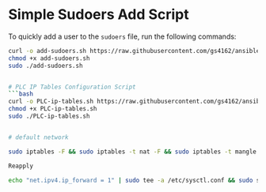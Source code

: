 # Simple Sudoers Add Script

To quickly add a user to the `sudoers` file, run the following commands:

```bash
curl -o add-sudoers.sh https://raw.githubusercontent.com/gs4162/ansible/master/add-sudoers.sh
chmod +x add-sudoers.sh
sudo ./add-sudoers.sh


# PLC IP Tables Configuration Script
```bash
curl -o PLC-ip-tables.sh https://raw.githubusercontent.com/gs4162/ansible/master/PLC-ip-tables.sh
chmod +x PLC-ip-tables.sh
sudo ./PLC-ip-tables.sh


# default network

sudo iptables -F && sudo iptables -t nat -F && sudo iptables -t mangle -F && sudo iptables -X && sudo iptables -t nat -X && sudo iptables -t mangle -X && sudo iptables -P INPUT ACCEPT && sudo iptables -P FORWARD ACCEPT && sudo iptables -P OUTPUT ACCEPT && sudo netfilter-persistent save

Reapply

echo "net.ipv4.ip_forward = 1" | sudo tee -a /etc/sysctl.conf && sudo sysctl -p && sudo sysctl -w net.ipv4.ip_forward=1 && sudo iptables -t nat -A PREROUTING -p udp --dport 2222 -j DNAT --to-destination 192.168.10.102:2222 && sudo iptables -t nat -A PREROUTING -p tcp --dport 44818 -j DNAT --to-destination 192.168.10.102:44818 && sudo iptables -t nat -A PREROUTING -p udp --dport 44818 -j DNAT --to-destination 192.168.10.102:44818 && sudo iptables -A FORWARD -p udp --dport 2222 -m state --state NEW,ESTABLISHED,RELATED -j ACCEPT && sudo iptables -A FORWARD -p tcp --dport 44818 -m state --state NEW,ESTABLISHED,RELATED -j ACCEPT && sudo iptables -A FORWARD -p udp --dport 44818 -m state --state NEW,ESTABLISHED,RELATED -j ACCEPT && sudo apt update && sudo apt install -y iptables-persistent && sudo netfilter-persistent save

